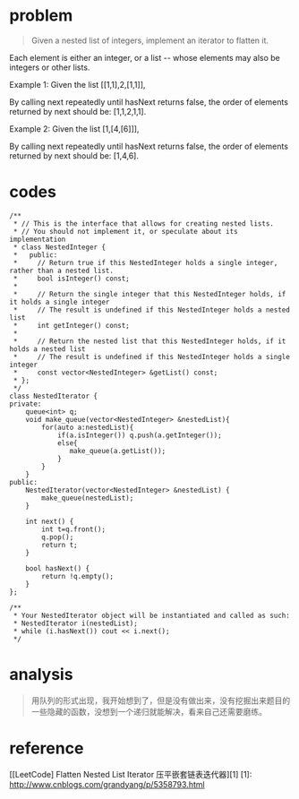 # problem
>Given a nested list of integers, implement an iterator to flatten it.

Each element is either an integer, or a list -- whose elements may also be integers or other lists.

Example 1:
Given the list [[1,1],2,[1,1]],

By calling next repeatedly until hasNext returns false, the order of elements returned by next should be: [1,1,2,1,1].

Example 2:
Given the list [1,[4,[6]]],

By calling next repeatedly until hasNext returns false, the order of elements returned by next should be: [1,4,6].

# codes
```
/**
 * // This is the interface that allows for creating nested lists.
 * // You should not implement it, or speculate about its implementation
 * class NestedInteger {
 *   public:
 *     // Return true if this NestedInteger holds a single integer, rather than a nested list.
 *     bool isInteger() const;
 *
 *     // Return the single integer that this NestedInteger holds, if it holds a single integer
 *     // The result is undefined if this NestedInteger holds a nested list
 *     int getInteger() const;
 *
 *     // Return the nested list that this NestedInteger holds, if it holds a nested list
 *     // The result is undefined if this NestedInteger holds a single integer
 *     const vector<NestedInteger> &getList() const;
 * };
 */
class NestedIterator {
private:
    queue<int> q;
    void make_queue(vector<NestedInteger> &nestedList){
        for(auto a:nestedList){
            if(a.isInteger()) q.push(a.getInteger());
            else{
               make_queue(a.getList()); 
            } 
        }
    }
public:
    NestedIterator(vector<NestedInteger> &nestedList) {
        make_queue(nestedList);
    }

    int next() {
        int t=q.front();
        q.pop();
        return t;
    }

    bool hasNext() {
        return !q.empty();
    }
};

/**
 * Your NestedIterator object will be instantiated and called as such:
 * NestedIterator i(nestedList);
 * while (i.hasNext()) cout << i.next();
 */
```

# analysis
>用队列的形式出现，我开始想到了，但是没有做出来，没有挖掘出来题目的一些隐藏的函数，没想到一个递归就能解决，看来自己还需要磨练。
  

# reference
[[LeetCode] Flatten Nested List Iterator 压平嵌套链表迭代器][1]
[1]: http://www.cnblogs.com/grandyang/p/5358793.html
